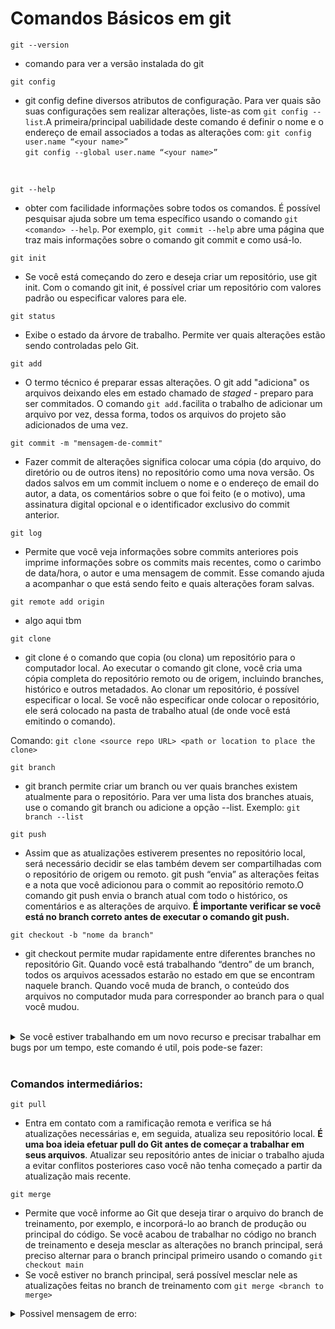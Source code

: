 # Comandos Básicos em git

`git --version`
* comando para ver a versão instalada do git


`git config`
* git config define diversos atributos de configuração. Para ver quais são suas configurações sem realizar alterações, liste-as com `git config --list`.A primeira/principal uabilidade deste comando é definir o nome e o endereço de email associados a todas as alterações com:
`git config user.name “<your name>” ` <br>
`git config --global user.name “<your name>”`
<br>

`git --help`
* obter com facilidade informações sobre todos os comandos. É possível pesquisar ajuda sobre um tema específico usando o comando `git <comando> --help`. Por exemplo, `git commit --help` abre uma página que traz mais informações sobre o comando git commit e como usá-lo. 


`git init`
* Se você está começando do zero e deseja criar um repositório, use git init. Com o comando git init, é possível criar um repositório com valores padrão ou especificar valores para ele.


`git status`
* Exibe o estado da árvore de trabalho. Permite ver quais alterações estão sendo controladas pelo Git.

`git add`
* O termo técnico é preparar essas alterações. O git add "adiciona" os arquivos deixando eles em  estado chamado de *staged* - preparo para ser commitados. O comando `git add.`facilita o trabalho de adicionar um arquivo por vez, dessa forma, todos os arquivos do projeto são adicionados de uma vez. 

`git commit -m "mensagem-de-commit"`
* Fazer commit de alterações significa colocar uma cópia (do arquivo, do diretório ou de outros itens) no repositório como uma nova versão. Os dados salvos em um commit incluem o nome e o endereço de email do autor, a data, os comentários sobre o que foi feito (e o motivo), uma assinatura digital opcional e o identificador exclusivo do commit anterior.

`git log`
* Permite que você veja informações sobre commits anteriores pois imprime informações sobre os commits mais recentes, como o carimbo de data/hora, o autor e uma mensagem de commit. Esse comando ajuda a acompanhar o que está sendo feito e quais alterações foram salvas.
  

`git remote add origin`
* algo aqui tbm


`git clone`
* git clone é o comando que copia (ou clona) um repositório para o computador local. Ao executar o comando git clone, você cria uma cópia completa do repositório remoto ou de origem, incluindo branches, histórico e outros metadados. Ao clonar um repositório, é possível especificar o local. Se você não especificar onde colocar o repositório, ele será colocado na pasta de trabalho atual (de onde você está emitindo o comando).

Comando: `git clone <source repo URL> <path or location to place the clone> `

`git branch`
* git branch permite criar um branch ou ver quais branches existem atualmente para o repositório. Para ver uma lista dos branches atuais, use o comando git branch ou adicione a opção --list. Exemplo: `git branch --list`

`git push`
* Assim que as atualizações estiverem presentes no repositório local, será necessário decidir se elas também devem ser compartilhadas com o repositório de origem ou remoto. git push “envia” as alterações feitas e a nota que você adicionou para o commit ao repositório remoto.O comando git push envia o branch atual com todo o histórico, os comentários e as alterações de arquivo. **É importante verificar se você está no branch correto antes de executar o comando git push.**

`git checkout -b "nome da branch"`
* git checkout permite mudar rapidamente entre diferentes branches no repositório Git. Quando você está trabalhando “dentro” de um branch, todos os arquivos acessados estarão no estado em que se encontram naquele branch. Quando você muda de branch, o conteúdo dos arquivos no computador muda para corresponder ao branch para o qual você mudou.

<br>

<details>
  <summary>Se você estiver trabalhando em um novo recurso e precisar trabalhar em bugs por um tempo, este comando é util, pois pode-se fazer:</summary> <br>
    <p>Alterar os branches para o branch de bug</p>
    <p>Atualizar os arquivos no branch de bug.</p>
    <p>Atualizar o branch de bug.</p>
    <p>Voltar para o branch de recursos.</p>
    <p>git checkout <branch name></p>
</details>

<br>

### Comandos intermediários:

`git pull` 
* Entra em contato com a ramificação remota e verifica se há atualizações necessárias e, em seguida, atualiza seu repositório local. **É uma boa ideia efetuar pull do Git antes de começar a trabalhar em seus arquivos**. Atualizar seu repositório antes de iniciar o trabalho ajuda a evitar conflitos posteriores caso você não tenha começado a partir da atualização mais recente.


`git merge`
* Permite que você informe ao Git que deseja tirar o arquivo do branch de treinamento, por exemplo, e incorporá-lo ao branch de produção ou principal do código. Se você acabou de trabalhar no código no branch de treinamento e deseja mesclar as alterações no branch principal, será preciso alternar para o branch principal primeiro usando o comando `git checkout main`
* Se você estiver no branch principal, será possível mesclar nele as atualizações feitas no branch de treinamento com `git merge <branch to merge>`

<details>
  <summary>  Possivel mensagem de erro: </summary>
  <p>Se você for a única pessoa que fez atualizações no arquivo que está tentando realizar a mesclagem, o processo deverá ser contínuo (é uma boa ideia executar git pull antes de iniciar o trabalho).</p> <br>
  <p>Se outras alterações tiverem sido feitas, você precisará gerenciar o conflito. Todos os arquivos com um conflito serão atualizados para incluir ambas as versões do conteúdo em um único arquivo. Se você abrir o arquivo, verá as alterações e a versão atual do conteúdo (como ele existe no repositório). É possível atualizar e fazer novamente commit do arquivo de maneira manual, o que efetivamente concluirá a mesclagem.</p>
  <img align="center" alt="git-merge-conflict" width=750px src="https://github.com/user-attachments/assets/41805c0a-42cc-44b6-ad63-2c1322e38f7c">
  <p>Depois de fazer edições no arquivo, você precisará executar o comando git add para preparar o arquivo e, em seguida, git commit -m "<your comment>" para fazer commit do arquivo no branch atual do repositório.</p> 
  <p>Obs:Você não precisa fazer novamente a mesclagem porque, ao concluir git commit, você atualiza o arquivo no branch</p>
</details>
